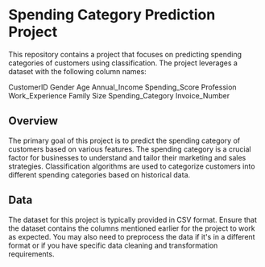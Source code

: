 # Spending Category Prediction Project
This repository contains a project that focuses on predicting spending categories of customers using classification. The project leverages a dataset with the following column names:

CustomerID
Gender
Age
Annual_Income
Spending_Score
Profession
Work_Experience
Family Size
Spending_Category
Invoice_Number

## Overview
The primary goal of this project is to predict the spending category of customers based on various features. The spending category is a crucial factor for businesses to understand and tailor their marketing and sales strategies. Classification algorithms are used to categorize customers into different spending categories based on historical data.

## Data
The dataset for this project is typically provided in CSV format. Ensure that the dataset contains the columns mentioned earlier for the project to work as expected. You may also need to preprocess the data if it's in a different format or if you have specific data cleaning and transformation requirements.

